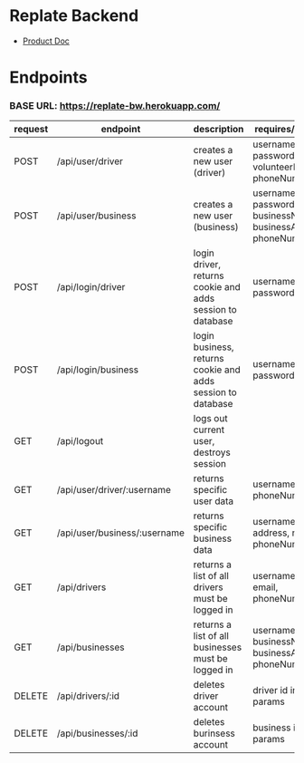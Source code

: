 # Replate Backend

- [Product Doc](https://docs.google.com/document/d/1s1-mHEn4bQZuq-wBrxv-JhNILDFDym0seSC5CY-Li4Y/edit#)

# Endpoints

### BASE URL: https://replate-bw.herokuapp.com/

| request | endpoint             | description                                     | requires/returns                                    |
|---------|----------------------|-------------------------------------------------|-----------------------------------------------------|
|   POST  | /api/user/driver     | creates a new user (driver)                   | username, email, password, volunteerName, phoneNumber |
|   POST  | /api/user/business   | creates a new user (business)  | username, email, password, businessName, businessAddress phoneNumber |
|   POST  | /api/login/driver    | login driver, returns cookie and adds session to database | username, password                        |
|   POST  | /api/login/business  | login business, returns cookie and adds session to database | username, password                      |
|   GET   | /api/logout          | logs out current user, destroys session         |                                                     |
|   GET   | /api/user/driver/:username | returns specific user data             | username, name, phoneNumber                            |
|   GET   | /api/user/business/:username| returns specific business data        | username, address, name, phoneNumber                   |
|   GET   | /api/drivers          | returns a list of all drivers must be logged in | username, name, email, phoneNumber                  |
|   GET   | /api/businesses       | returns a list of all businesses must be logged in | username, email, businessName, businessAddress, phoneNumber  |
|  DELETE | /api/drivers/:id  | deletes driver account                | driver id in params              |
|  DELETE | /api/businesses/:id| deletes burinsess account            | business id in params            |
